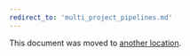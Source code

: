 ```yaml
---
redirect_to: 'multi_project_pipelines.md'
---
```


This document was moved to [another location](multi_project_pipelines.md).

<!-- This redirect file can be deleted after February 1, 2021. -->
<!-- Before deletion, see: https://docs.gitlab.com/ee/development/documentation/#move-or-rename-a-page -->
